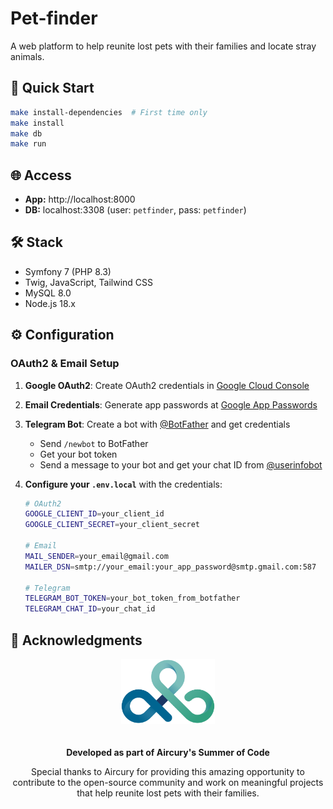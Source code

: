 # Pet-finder

A web platform to help reunite lost pets with their families and locate stray animals.

## 🚀 Quick Start

```bash
make install-dependencies  # First time only
make install
make db
make run
```

## 🌐 Access

-   **App:** http://localhost:8000
-   **DB:** localhost:3308 (user: `petfinder`, pass: `petfinder`)

## 🛠️ Stack

-   Symfony 7 (PHP 8.3)
-   Twig, JavaScript, Tailwind CSS
-   MySQL 8.0
-   Node.js 18.x

## ⚙️ Configuration

### OAuth2 & Email Setup

1. **Google OAuth2**: Create OAuth2 credentials in [Google Cloud Console](https://console.cloud.google.com/)
2. **Email Credentials**: Generate app passwords at [Google App Passwords](https://myaccount.google.com/apppasswords)
3. **Telegram Bot**: Create a bot with [@BotFather](https://t.me/botfather) and get credentials
    - Send `/newbot` to BotFather
    - Get your bot token
    - Send a message to your bot and get your chat ID from [@userinfobot](https://t.me/userinfobot)
4. **Configure your `.env.local`** with the credentials:

    ```bash
    # OAuth2
    GOOGLE_CLIENT_ID=your_client_id
    GOOGLE_CLIENT_SECRET=your_client_secret

    # Email
    MAIL_SENDER=your_email@gmail.com
    MAILER_DSN=smtp://your_email:your_app_password@smtp.gmail.com:587

    # Telegram
    TELEGRAM_BOT_TOKEN=your_bot_token_from_botfather
    TELEGRAM_CHAT_ID=your_chat_id
    ```

## 🙏 Acknowledgments

<div align="center">
  <img src="docs/aircury_logo.svg" alt="Aircury Logo" width="150" style="margin-bottom: 20px;">
  
  **Developed as part of Aircury's Summer of Code**
  
  Special thanks to Aircury for providing this amazing opportunity to contribute to the open-source community and work on meaningful projects that help reunite lost pets with their families.
</div>
